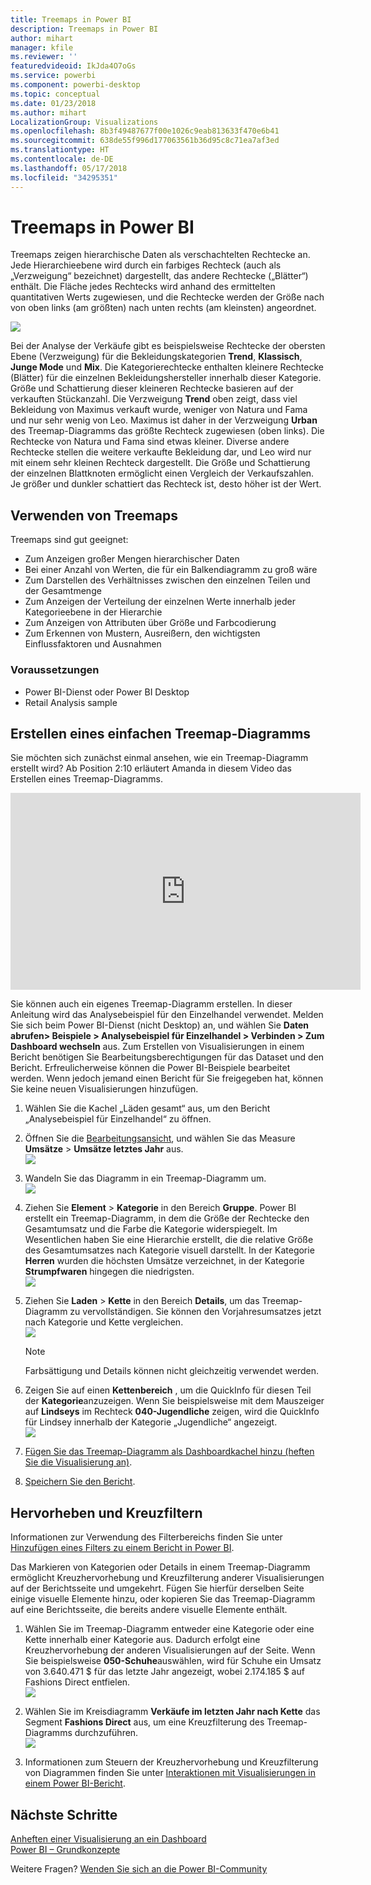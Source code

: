 ```yaml
---
title: Treemaps in Power BI
description: Treemaps in Power BI
author: mihart
manager: kfile
ms.reviewer: ''
featuredvideoid: IkJda4O7oGs
ms.service: powerbi
ms.component: powerbi-desktop
ms.topic: conceptual
ms.date: 01/23/2018
ms.author: mihart
LocalizationGroup: Visualizations
ms.openlocfilehash: 8b3f49487677f00e1026c9eab813633f470e6b41
ms.sourcegitcommit: 638de55f996d177063561b36d95c8c71ea7af3ed
ms.translationtype: HT
ms.contentlocale: de-DE
ms.lasthandoff: 05/17/2018
ms.locfileid: "34295351"
---
```

# <a name="treemaps-in-power-bi"></a>Treemaps in Power BI
Treemaps zeigen hierarchische Daten als verschachtelten Rechtecke an.  Jede Hierarchieebene wird durch ein farbiges Rechteck (auch als „Verzweigung“ bezeichnet) dargestellt, das andere Rechtecke („Blätter“) enthält.  Die Fläche jedes Rechtecks wird anhand des ermittelten quantitativen Werts zugewiesen, und die Rechtecke werden der Größe nach von oben links (am größten) nach unten rechts (am kleinsten) angeordnet.

![](media/power-bi-visualization-treemaps/pbi-nancy_viz_treemap.png)

Bei der Analyse der Verkäufe gibt es beispielsweise Rechtecke der obersten Ebene (Verzweigung) für die Bekleidungskategorien **Trend**, **Klassisch**, **Junge Mode** und **Mix**.  Die Kategorierechtecke enthalten kleinere Rechtecke (Blätter) für die einzelnen Bekleidungshersteller innerhalb dieser Kategorie. Größe und Schattierung dieser kleineren Rechtecke basieren auf der verkauften Stückanzahl.  Die Verzweigung **Trend** oben zeigt, dass viel Bekleidung von Maximus verkauft wurde, weniger von Natura und Fama und nur sehr wenig von Leo.  Maximus ist daher in der Verzweigung **Urban** des Treemap-Diagramms das größte Rechteck zugewiesen (oben links). Die Rechtecke von Natura und Fama sind etwas kleiner. Diverse andere Rechtecke stellen die weitere verkaufte Bekleidung dar, und Leo wird nur mit einem sehr kleinen Rechteck dargestellt.  Die Größe und Schattierung der einzelnen Blattknoten ermöglicht einen Vergleich der Verkaufszahlen. Je größer und dunkler schattiert das Rechteck ist, desto höher ist der Wert.

## <a name="when-to-use-a-treemap"></a>Verwenden von Treemaps
Treemaps sind gut geeignet:

* Zum Anzeigen großer Mengen hierarchischer Daten
* Bei einer Anzahl von Werten, die für ein Balkendiagramm zu groß wäre
* Zum Darstellen des Verhältnisses zwischen den einzelnen Teilen und der Gesamtmenge
* Zum Anzeigen der Verteilung der einzelnen Werte innerhalb jeder Kategorieebene in der Hierarchie
* Zum Anzeigen von Attributen über Größe und Farbcodierung
* Zum Erkennen von Mustern, Ausreißern, den wichtigsten Einflussfaktoren und Ausnahmen

### <a name="prerequisites"></a>Voraussetzungen
 - Power BI-Dienst oder Power BI Desktop
 - Retail Analysis sample

## <a name="create-a-basic-treemap"></a>Erstellen eines einfachen Treemap-Diagramms
Sie möchten sich zunächst einmal ansehen, wie ein Treemap-Diagramm erstellt wird?  Ab Position 2:10 erläutert Amanda in diesem Video das Erstellen eines Treemap-Diagramms.

<iframe width="560" height="315" src="https://www.youtube.com/embed/IkJda4O7oGs" frameborder="0" allowfullscreen></iframe>

Sie können auch ein eigenes Treemap-Diagramm erstellen. In dieser Anleitung wird das Analysebeispiel für den Einzelhandel verwendet. Melden Sie sich beim Power BI-Dienst (nicht Desktop) an, und wählen Sie **Daten abrufen\> Beispiele \> Analysebeispiel für Einzelhandel \> Verbinden \> Zum Dashboard wechseln** aus. Zum Erstellen von Visualisierungen in einem Bericht benötigen Sie Bearbeitungsberechtigungen für das Dataset und den Bericht. Erfreulicherweise können die Power BI-Beispiele bearbeitet werden. Wenn jedoch jemand einen Bericht für Sie freigegeben hat, können Sie keine neuen Visualisierungen hinzufügen.

1. Wählen Sie die Kachel „Läden gesamt“ aus, um den Bericht „Analysebeispiel für Einzelhandel“ zu öffnen.    
2. Öffnen Sie die [Bearbeitungsansicht](service-interact-with-a-report-in-editing-view.md), und wählen Sie das Measure **Umsätze** > **Umsätze letztes Jahr** aus.   
   ![](media/power-bi-visualization-treemaps/treemapfirstvalue_new.png)   
3. Wandeln Sie das Diagramm in ein Treemap-Diagramm um.  
   ![](media/power-bi-visualization-treemaps/treemapconvertto_new.png)   
4. Ziehen Sie **Element** > **Kategorie** in den Bereich **Gruppe**. Power BI erstellt ein Treemap-Diagramm, in dem die Größe der Rechtecke den Gesamtumsatz und die Farbe die Kategorie widerspiegelt.  Im Wesentlichen haben Sie eine Hierarchie erstellt, die die relative Größe des Gesamtumsatzes nach Kategorie visuell darstellt.  In der Kategorie **Herren** wurden die höchsten Umsätze verzeichnet, in der Kategorie **Strumpfwaren** hingegen die niedrigsten.   
   ![](media/power-bi-visualization-treemaps/treemapcomplete_new.png)   
5. Ziehen Sie **Laden** > **Kette** in den Bereich **Details**, um das Treemap-Diagramm zu vervollständigen. Sie können den Vorjahresumsatzes jetzt nach Kategorie und Kette vergleichen.   
   ![](media/power-bi-visualization-treemaps/treemap_addgroup_new.png)
   
   > [!NOTE]
   > Farbsättigung und Details können nicht gleichzeitig verwendet werden.
   > 
   > 
5. Zeigen Sie auf einen **Kettenbereich** , um die QuickInfo für diesen Teil der **Kategorie**anzuzeigen.  Wenn Sie beispielsweise mit dem Mauszeiger auf **Lindseys** im Rechteck **040-Jugendliche** zeigen, wird die QuickInfo für Lindsey innerhalb der Kategorie „Jugendliche“ angezeigt.  
   ![](media/power-bi-visualization-treemaps/treemaphoverdetail_new.png)
6. [Fügen Sie das Treemap-Diagramm als Dashboardkachel hinzu (heften Sie die Visualisierung an)](service-dashboard-tiles.md). 
7. [Speichern Sie den Bericht](service-report-save.md).

## <a name="highlighting-and-cross-filtering"></a>Hervorheben und Kreuzfiltern
Informationen zur Verwendung des Filterbereichs finden Sie unter [Hinzufügen eines Filters zu einem Bericht in Power BI](power-bi-report-add-filter.md).

Das Markieren von Kategorien oder Details in einem Treemap-Diagramm ermöglicht Kreuzhervorhebung und Kreuzfilterung anderer Visualisierungen auf der Berichtsseite und umgekehrt. Fügen Sie hierfür derselben Seite einige visuelle Elemente hinzu, oder kopieren Sie das Treemap-Diagramm auf eine Berichtsseite, die bereits andere visuelle Elemente enthält.

1. Wählen Sie im Treemap-Diagramm entweder eine Kategorie oder eine Kette innerhalb einer Kategorie aus.  Dadurch erfolgt eine Kreuzhervorhebung der anderen Visualisierungen auf der Seite. Wenn Sie beispielsweise **050-Schuhe**auswählen, wird für Schuhe ein Umsatz von 3.640.471 $ für das letzte Jahr angezeigt, wobei 2.174.185 $ auf Fashions Direct entfielen.  
   ![](media/power-bi-visualization-treemaps/treemaphiliting.png)

2. Wählen Sie im Kreisdiagramm **Verkäufe im letzten Jahr nach Kette** das Segment **Fashions Direct** aus, um eine Kreuzfilterung des Treemap-Diagramms durchzuführen.  
   ![](media/power-bi-visualization-treemaps/treemapnoowl.gif)    

3. Informationen zum Steuern der Kreuzhervorhebung und Kreuzfilterung von Diagrammen finden Sie unter [Interaktionen mit Visualisierungen in einem Power BI-Bericht](service-reports-visual-interactions.md).

## <a name="next-steps"></a>Nächste Schritte
[Anheften einer Visualisierung an ein Dashboard](service-dashboard-pin-tile-from-report.md)  
[Power BI – Grundkonzepte](service-basic-concepts.md)  

Weitere Fragen? [Wenden Sie sich an die Power BI-Community](http://community.powerbi.com/)  

